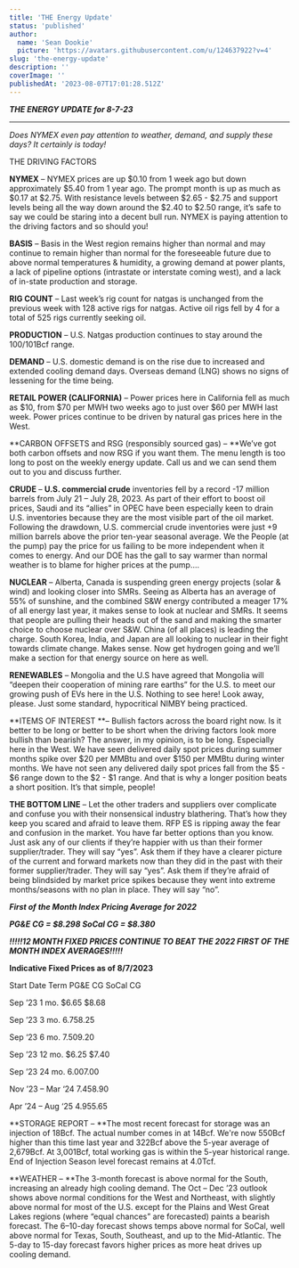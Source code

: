 ```yaml
---
title: 'THE Energy Update'
status: 'published'
author:
  name: 'Sean Dookie'
  picture: 'https://avatars.githubusercontent.com/u/124637922?v=4'
slug: 'the-energy-update'
description: ''
coverImage: ''
publishedAt: '2023-08-07T17:01:28.512Z'
---
```


***THE ENERGY UPDATE for 8-7-23***

---

*Does NYMEX even pay attention to weather, demand, and supply these days? It certainly is today!*

THE DRIVING FACTORS

**NYMEX** – NYMEX prices are up $0.10 from 1 week ago but down approximately $5.40 from 1 year ago. The prompt month is up as much as $0.17 at $2.75. With resistance levels between $2.65 - $2.75 and support levels being all the way down around the $2.40 to $2.50 range, it’s safe to say we could be staring into a decent bull run. NYMEX is paying attention to the driving factors and so should you!

**BASIS** – Basis in the West region remains higher than normal and may continue to remain higher than normal for the foreseeable future due to above normal temperatures & humidity, a growing demand at power plants, a lack of pipeline options (intrastate or interstate coming west), and a lack of in-state production and storage.

**RIG COUNT** – Last week’s rig count for natgas is unchanged from the previous week with 128 active rigs for natgas. Active oil rigs fell by 4 for a total of 525 rigs currently seeking oil.

**PRODUCTION** – U.S. Natgas production continues to stay around the 100/101Bcf range.

**DEMAND** – U.S. domestic demand is on the rise due to increased and extended cooling demand days. Overseas demand (LNG) shows no signs of lessening for the time being.

**RETAIL POWER (CALIFORNIA)** – Power prices here in California fell as much as $10, from $70 per MWH two weeks ago to just over $60 per MWH last week. Power prices continue to be driven by natural gas prices here in the West.

\*\*CARBON OFFSETS and RSG (responsibly sourced gas) – \*\*We’ve got both carbon offsets and now RSG if you want them. The menu length is too long to post on the weekly energy update. Call us and we can send them out to you and discuss further.

**CRUDE** – **U.S. commercial crude** inventories fell by a record -17 million barrels from July 21 – July 28, 2023. As part of their effort to boost oil prices, Saudi and its “allies” in OPEC have been especially keen to drain U.S. inventories because they are the most visible part of the oil market. Following the drawdown, U.S. commercial crude inventories were just +9 million barrels above the prior ten-year seasonal average. We the People (at the pump) pay the price for us failing to be more independent when it comes to energy. And our DOE has the gall to say warmer than normal weather is to blame for higher prices at the pump….

**NUCLEAR** – Alberta, Canada is suspending green energy projects (solar & wind) and looking closer into SMRs. Seeing as Alberta has an average of 55% of sunshine, and the combined S&W energy contributed a meager 17% of all energy last year, it makes sense to look at nuclear and SMRs. It seems that people are pulling their heads out of the sand and making the smarter choice to choose nuclear over S&W. China (of all places) is leading the charge. South Korea, India, and Japan are all looking to nuclear in their fight towards climate change. Makes sense. Now get hydrogen going and we’ll make a section for that energy source on here as well.

**RENEWABLES** – Mongolia and the U.S have agreed that Mongolia will “deepen their cooperation of mining rare earths” for the U.S. to meet our growing push of EVs here in the U.S. Nothing to see here! Look away, please. Just some standard, hypocritical NIMBY being practiced.

\*\*ITEMS OF INTEREST \*\*– Bullish factors across the board right now. Is it better to be long or better to be short when the driving factors look more bullish than bearish? The answer, in my opinion, is to be long. Especially here in the West. We have seen delivered daily spot prices during summer months spike over $20 per MMBtu and over $150 per MMBtu during winter months. We have not seen any delivered daily spot prices fall from the $5 - $6 range down to the $2 - $1 range. And that is why a longer position beats a short position. It’s that simple, people!

**THE BOTTOM LINE** – Let the other traders and suppliers over complicate and confuse you with their nonsensical industry blathering. That’s how they keep you scared and afraid to leave them. RFP ES is ripping away the fear and confusion in the market. You have far better options than you know. Just ask any of our clients if they’re happier with us than their former supplier/trader. They will say “yes”. Ask them if they have a clearer picture of the current and forward markets now than they did in the past with their former supplier/trader. They will say “yes”. Ask them if they’re afraid of being blindsided by market price spikes because they went into extreme months/seasons with no plan in place. They will say “no”.

***First of the Month Index Pricing Average for 2022***

***PG&E CG = $8.298 SoCal CG = $8.380***

***!!!!!12 MONTH FIXED PRICES CONTINUE TO BEAT THE 2022 FIRST OF THE MONTH INDEX AVERAGES!!!!!***

**Indicative Fixed Prices as of 8/7/2023**

Start Date Term PG&E CG SoCal CG

Sep ’23 1 mo. $6.65 $8.68

Sep ’23 3 mo. $6.75 $8.25

Sep ‘23 6 mo. $7.50 $9.20

Sep ’23 12 mo. $6.25 $7.40

Sep ’23 24 mo. $6.00 $7.00

Nov ’23 – Mar ‘24 $7.45 $8.90

Apr ’24 – Aug ‘25 $4.95 $5.65

\*\*STORAGE REPORT – \*\*The most recent forecast for storage was an injection of 18Bcf. The actual number comes in at 14Bcf. We're now 550Bcf higher than this time last year and 322Bcf above the 5-year average of 2,679Bcf. At 3,001Bcf, total working gas is within the 5-year historical range. End of Injection Season level forecast remains at 4.0Tcf.

\*\*WEATHER – \*\*The 3-month forecast is above normal for the South, increasing an already high cooling demand. The Oct – Dec ’23 outlook shows above normal conditions for the West and Northeast, with slightly above normal for most of the U.S. except for the Plains and West Great Lakes regions (where “equal chances” are forecasted) paints a bearish forecast. The 6–10-day forecast shows temps above normal for SoCal, well above normal for Texas, South, Southeast, and up to the Mid-Atlantic. The 5-day to 15-day forecast favors higher prices as more heat drives up cooling demand.

